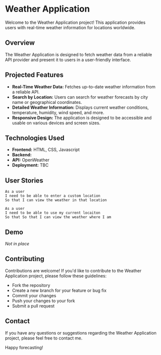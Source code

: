 # Weather Application

Welcome to the Weather Application project! This application provides users with real-time weather information for locations worldwide.

## Overview

The Weather Application is designed to fetch weather data from a reliable API provider and present it to users in a user-friendly interface. 

## Projected Features

- **Real-Time Weather Data:** Fetches up-to-date weather information from a reliable API.
- **Search by Location:** Users can search for weather forecasts by city name or geographical coordinates.
- **Detailed Weather Information:** Displays current weather conditions, temperature, humidity, wind speed, and more.
- **Responsive Design:** The application is designed to be accessible and usable on various devices and screen sizes.

## Technologies Used

- **Frontend:** HTML, CSS, Javascript
- **Backend:** 
- **API:** OpenWeather
- **Deployment:** TBC

## User Stories

```
As a user
I need to be able to enter a custom location
So that I can view the weather in that location

As a user
I need to be able to use my current locaiton 
So that So that I can view the weather where I am
```

## Demo

_Not in place_

## Contributing

Contributions are welcome! If you'd like to contribute to the Weather Application project, please follow these guidelines:
- Fork the repository
- Create a new branch for your feature or bug fix
- Commit your changes
- Push your changes to your fork
- Submit a pull request


## Contact

If you have any questions or suggestions regarding the Weather Application project, please feel free to contact me.

Happy forecasting!

